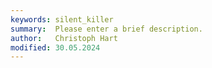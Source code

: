 ```yaml
---
keywords: silent_killer
summary:  Please enter a brief description.
author:   Christoph Hart
modified: 30.05.2024
---
```


